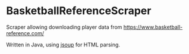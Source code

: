 # BasketballReferenceScraper
Scraper allowing downloading player data from https://www.basketball-reference.com/

Written in Java, using [jsoup](https://jsoup.org/) for HTML parsing.